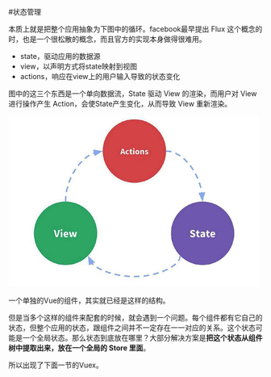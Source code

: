 #状态管理

本质上就是把整个应用抽象为下图中的循环。facebook最早提出 Flux 这个概念的时，也是一个很松散的概念，而且官方的实现本身做得很难用。

* state，驱动应用的数据源
* view，以声明方式将state映射到视图
* actions，响应在view上的用户输入导致的状态变化

图中的这三个东西是一个单向数据流，State 驱动 View 的渲染，而用户对 View 进行操作产生 Action，会使State产生变化，从而导致 View 重新渲染。

![](/assets/vue-state-manager.png)

一个单独的Vue的组件，其实就已经是这样的结构。

但是当多个这样的组件来配套的时候，就会遇到一个问题。每个组件都有它自己的状态，但整个应用的状态，跟组件之间并不一定存在一一对应的关系。这个状态可能是一个全局状态。那么状态到底放在哪里？大部分解决方案是**把这个状态从组件树中提取出来，放在一个全局的 Store 里面**。

所以出现了下面一节的Vuex。
